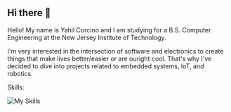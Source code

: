 ## Hi there 👋

<!--
**YRCV/YRCV** is a ✨ _special_ ✨ repository because its `README.md` (this file) appears on your GitHub profile.

Here are some ideas to get you started:

- 🔭 I’m currently working on ...
- 🌱 I’m currently learning ...
- 👯 I’m looking to collaborate on ...
- 🤔 I’m looking for help with ...
- 💬 Ask me about ...
- 📫 How to reach me: ...
- 😄 Pronouns: ...
- ⚡ Fun fact: ...
-->
Hello! My name is Yahil Corcino and I am studying for a B.S. Computer Engineering at the New Jersey Institute of Technology.

I'm very interested in the intersection of software and electronics to create things that make lives better/easier or are ouright cool.
That's why I've decided to dive into projects related to embedded systems, IoT, and robotics.

Skills:

![My Skills](https://skillicons.dev/icons?i=cpp,html,css,tailwind,nodejs,flask,matlab,vite,vscode,clion)
